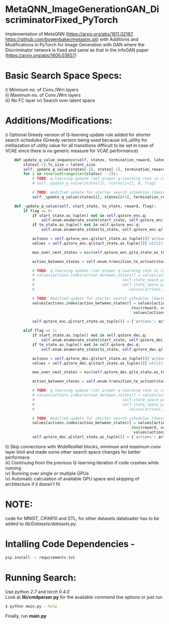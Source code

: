 # MetaQNN_ImageGenerationGAN_DiscriminatorFixed_PyTorch
Implementation of MetaQNN (https://arxiv.org/abs/1611.02167, https://github.com/bowenbaker/metaqnn.git) with Additions and Modifications in PyTorch for Image Generation with GAN where the Discriminator network is fixed and same as that in the infoGAN paper (https://arxiv.org/abs/1606.03657)       
      
# Basic Search Space Specs:
 i) Minimum no. of Conv./Wrn layers   
 ii) Maximum no. of Conv./Wrn layers   
 iii) No FC layer 
 iv) Search over latent space

# Additions/Modifications:
 i) Optional Greedy version of Q-learning update rule added for shorter search schedules (Greedy version being used because init_utility for initiliazation of utility value for all transitions difficult to be set in case of VCAE since there is no generic measure for VCAE performance)   
```python
    def update_q_value_sequence(self, states, termination_reward, latent_size, flag):
        states[-1].fc_size = latent_size
        self._update_q_value(states[-2], states[-1], termination_reward, flag)
        for i in reversed(range(len(states) - 2)): 
            # TODO: q-learning update (set proper q-learning rate in cmdparser.py)
            # self._update_q_value(states[i], states[i+1], 0, flag)

            # TODO: modified update for shorter search schedules (doesn't use q-learning rate in computation)
            self._update_q_value(states[i], states[i+1], termination_reward, flag)

    def _update_q_value(self, start_state, to_state, reward, flag):
        if flag == 0:
            if start_state.as_tuple() not in self.qstore_enc.q:
                self.enum.enumerate_state(start_state, self.qstore_enc.q)
            if to_state.as_tuple() not in self.qstore_enc.q:
                self.enum.enumerate_state(to_state, self.qstore_enc.q)

            actions = self.qstore_enc.q[start_state.as_tuple()]['actions']
            values = self.qstore_enc.q[start_state.as_tuple()]['utilities']

            max_over_next_states = max(self.qstore_enc.q[to_state.as_tuple()]['utilities']) if to_state.terminate != 1 else 0

            action_between_states = self.enum.transition_to_action(start_state, to_state).as_tuple()

            # TODO: q-learning update (set proper q-learning rate in cmdparser.py)
            # values[actions.index(action_between_states)] = values[actions.index(action_between_states)] + \
            #                                       self.state_space_parameters.learning_rate * (reward + \
            #                                       self.state_space_parameters.discount_factor * max_over_next_states\
            #                                        - values[actions.index(action_between_states)])

            # TODO: modified update for shorter search schedules (doesn't use q-learning rate in computation)
            values[actions.index(action_between_states)] = values[actions.index(action_between_states)] + \
                                                        (max(reward, values[actions.index(action_between_states)]) -
                                                         values[actions.index(action_between_states)])

            self.qstore_enc.q[start_state.as_tuple()] = {'actions': actions, 'utilities': values}

        elif flag == 1:
            if start_state.as_tuple() not in self.qstore_dec.q:
                self.enum.enumerate_state(start_state, self.qstore_dec.q)
            if to_state.as_tuple() not in self.qstore_dec.q:
                self.enum.enumerate_state(to_state, self.qstore_dec.q)

            actions = self.qstore_dec.q[start_state.as_tuple()]['actions']
            values = self.qstore_dec.q[start_state.as_tuple()]['utilities']

            max_over_next_states = max(self.qstore_dec.q[to_state.as_tuple()]['utilities']) if to_state.terminate != 1 else 0

            action_between_states = self.enum.transition_to_action(start_state, to_state).as_tuple()

            # TODO: q-learning update (set proper q-learning rate in cmdparser.py)
            # values[actions.index(action_between_states)] = values[actions.index(action_between_states)] + \
            #                                       self.state_space_parameters.learning_rate * (reward + \
            #                                       self.state_space_parameters.discount_factor * max_over_next_states\
            #                                        - values[actions.index(action_between_states)])

            # TODO: modified update for shorter search schedules (doesn't use q-learning rate in computation)
            values[actions.index(action_between_states)] = values[actions.index(action_between_states)] + \
                                                        (max(reward, values[actions.index(action_between_states)]) -
                                                         values[actions.index(action_between_states)])
            self.qstore_dec.q[start_state.as_tuple()] = {'actions': actions, 'utilities': values}
```
 ii) Skip connections with WideResNet blocks, minimum and maximum conv layer limit and made some other search space changes for better performace    
 iii) Continuing from the previous Q-learning iteration if code crashes  while running      
 iv) Running over single or multiple GPUs    
 iv) Automatic calculation of available GPU space and skipping of architecture if it doesn't fit      
             
# NOTE:    
code for MNIST, CIFAR10 and STL; for other datasets dataloader has to be added to _lib/Datasets/datasets.py_    
# Intalling Code Dependencies -     
```sh
pip install -r requirements.txt
```     
# Running Search:       
Use _python 2.7_ and _torch 0.4.0_      
Look at __lib/cmdparser.py__ for the available command line options or just run 
```sh
$ python main.py --help
```
      
Finally, run __main.py__
